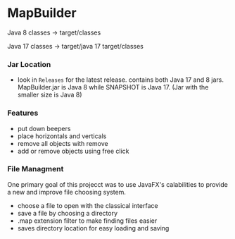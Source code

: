 # MapBuilder
Java 8 classes -> target/classes

Java 17 classes -> target/java 17 target/classes

### Jar Location
- look in `Releases` for the latest release. contains both Java 17 and 8 jars. MapBuilder.jar is Java 8 while SNAPSHOT is Java 17. (Jar with the smaller size is Java 8)

### Features
- put down beepers
- place horizontals and verticals
- remove all objects with remove
- add or remove objects using free click
### File Managment
One primary goal of this projecct was to use JavaFX's calabilities to provide a new and improve file choosing system.

- choose a file to open with the classical interface
- save a file by choosing a directory
- .map extension filter to make finding files easier
- saves directory location for easy loading and saving

